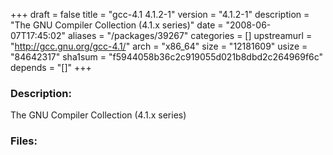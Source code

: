 +++
draft = false
title = "gcc-4.1 4.1.2-1"
version = "4.1.2-1"
description = "The GNU Compiler Collection (4.1.x series)"
date = "2008-06-07T17:45:02"
aliases = "/packages/39267"
categories = []
upstreamurl = "http://gcc.gnu.org/gcc-4.1/"
arch = "x86_64"
size = "12181609"
usize = "84642317"
sha1sum = "f5944058b36c2c919055d021b8dbd2c264969f6c"
depends = "[]"
+++
### Description: 
The GNU Compiler Collection (4.1.x series)

### Files: 
